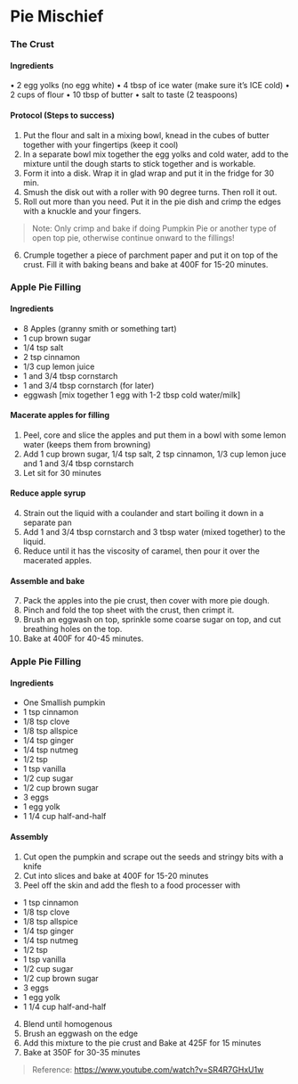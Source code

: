 # Pie Mischief

### The Crust

#### Ingredients
•	2 egg yolks (no egg white)
•	4 tbsp of ice water (make sure it’s ICE cold)
•	2 cups of flour
•	10 tbsp of butter
•	salt to taste (2 teaspoons)

#### Protocol (Steps to success)
1.	Put the flour and salt in a mixing bowl, knead in the cubes of butter together with your fingertips (keep it cool)
2.	In a separate bowl mix together the egg yolks and cold water, add to the mixture until the dough starts to stick together and is workable.  
3.	Form it into a disk.  Wrap it in glad wrap and put it in the fridge for 30 min.  
4.	Smush the disk out with a roller with 90 degree turns.  Then roll it out.
5.	Roll out more than you need.  Put it in the pie dish and crimp the edges with a knuckle and your fingers.  

> Note: Only crimp and bake if doing Pumpkin Pie or another type of open top pie, otherwise continue onward to the fillings!

6.	Crumple together a piece of parchment paper and put it on top of the crust.  Fill it with baking beans and bake at 400F for 15-20 minutes.  



### Apple Pie Filling

#### Ingredients
* 8 Apples (granny smith or something tart)
* 1 cup brown sugar
* 1/4 tsp salt
* 2 tsp cinnamon
* 1/3 cup lemon juice
* 1 and 3/4 tbsp cornstarch
* 1 and 3/4 tbsp cornstarch (for later)
* eggwash [mix together 1 egg with 1-2 tbsp cold water/milk]


#### Macerate apples for filling
1. Peel, core and slice the apples and put them in a bowl with some lemon water (keeps them from browning)
2. Add 1 cup brown sugar, 1/4 tsp salt, 2 tsp cinnamon, 1/3 cup lemon juce and 1 and 3/4 tbsp cornstarch
3. Let sit for 30 minutes

#### Reduce apple syrup
4. Strain out the liquid with a coulander and start boiling it down in a separate pan
5. Add 1 and 3/4 tbsp cornstarch and 3 tbsp water (mixed together) to the liquid.  
6. Reduce until it has the viscosity of caramel, then pour it over the macerated apples.  

#### Assemble and bake
7. Pack the apples into the pie crust, then cover with more pie dough.  
8. Pinch and fold the top sheet with the crust, then crimpt it.  
9. Brush an eggwash on top, sprinkle some coarse sugar on top, and cut breathing holes on the top.
10. Bake at 400F for 40-45 minutes.  


### Apple Pie Filling

#### Ingredients
* One Smallish pumpkin
* 1 tsp cinnamon
* 1/8 tsp clove
* 1/8 tsp allspice
* 1/4 tsp ginger
* 1/4 tsp nutmeg
* 1/2 tsp
* 1 tsp vanilla
* 1/2 cup sugar
* 1/2 cup brown sugar
* 3 eggs
* 1 egg yolk
* 1 1/4 cup half-and-half

#### Assembly
1. Cut open the pumpkin and scrape out the seeds and stringy bits with a knife
2. Cut into slices and bake at 400F for 15-20 minutes
3. Peel off the skin and add the flesh to a food processer with 
 - 1 tsp cinnamon
 - 1/8 tsp clove
 - 1/8 tsp allspice
 - 1/4 tsp ginger
 - 1/4 tsp nutmeg
 - 1/2 tsp
 - 1 tsp vanilla
 - 1/2 cup sugar
 - 1/2 cup brown sugar
 - 3 eggs
 - 1 egg yolk
 - 1 1/4 cup half-and-half
4. Blend until homogenous
5. Brush an eggwash on the edge
6. Add this mixture to the pie crust and Bake at 425F for 15 minutes
7. Bake at 350F for 30-35 minutes

> Reference: https://www.youtube.com/watch?v=SR4R7GHxU1w

